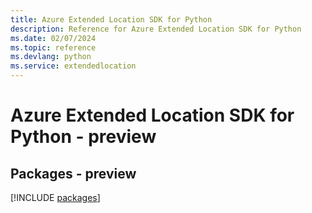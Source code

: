 ```yaml
---
title: Azure Extended Location SDK for Python
description: Reference for Azure Extended Location SDK for Python
ms.date: 02/07/2024
ms.topic: reference
ms.devlang: python
ms.service: extendedlocation
---
```

# Azure Extended Location SDK for Python - preview
## Packages - preview
[!INCLUDE [packages](extended-location-index.md)]